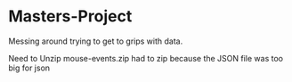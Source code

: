 # Masters-Project

Messing around trying to get to grips with data.

Need to Unzip mouse-events.zip  had to zip because the JSON file was too big for json 
